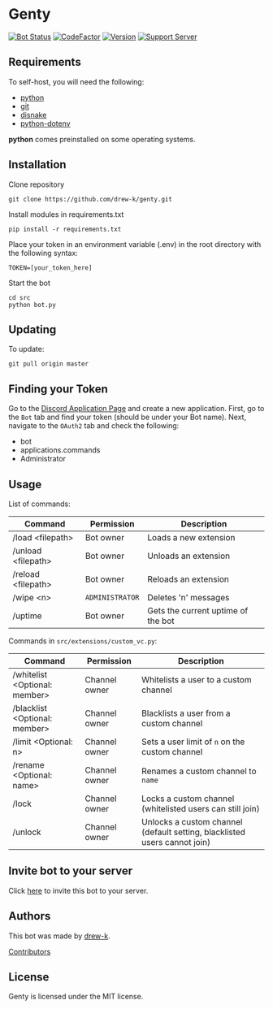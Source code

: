 # Genty

[![Bot Status](https://top.gg/api/widget/status/873165810171002881.svg?noavatar=true)](https://top.gg/bot/873165810171002881)
[![CodeFactor](https://www.codefactor.io/repository/github/drew-k/genty/badge)](https://www.codefactor.io/repository/github/drew-k/genty)
[![Version](https://img.shields.io/github/v/release/drew-k/genty?include_prereleases)](https://github.com/drew-k/genty/releases)
[![Support Server](https://img.shields.io/discord/960915291502686298)](https://discord.gg/a8qwkJvshH)


## Requirements

To self-host, you will need the following:

* [python](https://www.python.org/downloads/)
* [git](https://git-scm.com/downloads)
* [disnake](https://github.com/DisnakeDev/disnake)
* [python-dotenv](https://github.com/theskumar/python-dotenv)

**python** comes preinstalled on some operating systems.

## Installation

Clone repository

```text
git clone https://github.com/drew-k/genty.git
```

Install modules in requirements.txt

```text
pip install -r requirements.txt
```

Place your token in an environment variable (.env) in the root directory with the following syntax:

```text
TOKEN=[your_token_here]
```

Start the bot
```text
cd src
python bot.py
```

## Updating

To update:

```text
git pull origin master
```

## Finding your Token
Go to the [Discord Application Page](https://discord.com/developers/applications/) and create a new application. First,
go to the `Bot` tab and find your token (should be under your Bot name). Next, navigate to the `OAuth2` tab and 
check the following:

* bot
* applications.commands
* Administrator

## Usage

List of commands:

| Command                   | Permission       | Description                          |
|---------------------------|------------------|--------------------------------------|
| /load \<filepath\>        | Bot owner        | Loads a new extension                |
| /unload \<filepath\>      | Bot owner        | Unloads an extension                 |
| /reload \<filepath\>      | Bot owner        | Reloads an extension                 |
| /wipe \<n\>               | `ADMINISTRATOR`  | Deletes 'n' messages                 |
| /uptime                   | Bot owner        | Gets the current uptime of the bot   |

Commands in `src/extensions/custom_vc.py`:

| Command                             | Permission       | Description                                                               |
|-------------------------------------|------------------|---------------------------------------------------------------------------|
| /whitelist \<Optional: member\>     | Channel owner    | Whitelists a user to a custom channel                                     |
| /blacklist \<Optional: member\>     | Channel owner    | Blacklists a user from a custom channel                                   |
| /limit \<Optional: n\>              | Channel owner    | Sets a user limit of `n` on the custom channel                            | 
| /rename \<Optional: name\>          | Channel owner    | Renames a custom channel to `name`                                        |
| /lock                               | Channel owner    | Locks a custom channel (whitelisted users can still join)                 |
| /unlock                             | Channel owner    | Unlocks a custom channel (default setting, blacklisted users cannot join) |


## Invite bot to your server

Click [here](https://discord.com/api/oauth2/authorize?client_id=873165810171002881&permissions=8&scope=applications.commands%20bot) 
to invite this bot to your server. 

## Authors

This bot was made by [drew-k](https://github.com/drew-k).

[Contributors](https://github.com/drew-k/genty/graphs/contributors)

## License

Genty is licensed under the MIT license.